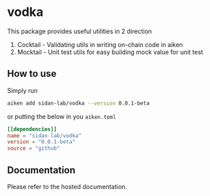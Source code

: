 # vodka

This package provides useful utilities in 2 direction

1. Cocktail - Validating utils in writing on-chain code in aiken
2. Mocktail - Unit test utils for easy building mock value for unit test

## How to use

Simply run

```sh
aiken add sidan-lab/vodka --version 0.0.1-beta
```

or putting the below in you `aiken.toml`

```toml
[[dependencies]]
name = "sidan-lab/vodka"
version = "0.0.1-beta"
source = "github"
```

## Documentation

Please refer to the hosted documentation.
